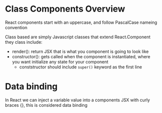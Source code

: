 # Class Components Overview

React components start with an uppercase, and follow PascalCase nameing convention

Class based are simply Javascript classes that extend React.Component they class include:
- render(): return JSX that is what you component is going to look like
- constructor(): gets called when the component is instantiated, where you want initialize any state for your component
    - conststructor should include `super()` keyword as the first line

# Data binding

In React we can inject a variable value into a components JSX with curly braces {}, this is considered data binding

